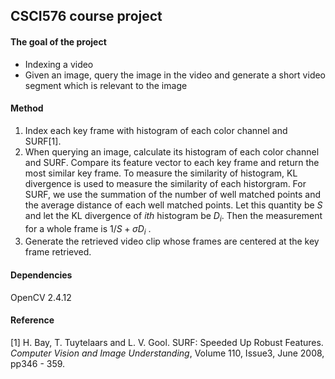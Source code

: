 ## CSCI576 course project

#### The goal of the project
* Indexing a video
* Given an image, query the image in the video and generate a short video segment which is relevant to the image

#### Method
1. Index each key frame with histogram of each color channel and SURF[1].
2. When querying an image, calculate its histogram of each color channel and SURF. Compare its feature vector to each key frame and return the most similar key frame. To measure the similarity of histogram, KL divergence is used to measure the similarity of each historgram. For SURF, we use the summation of the number of well matched points and the average distance of each well matched points. Let this quantity be $S$ and let the KL divergence of _ith_ histogram be $D_i$. Then the measurement for a whole frame is $1/S+\sigma{D_i}$
.
3. Generate the retrieved video clip whose frames are centered at the key frame retrieved.

#### Dependencies
OpenCV 2.4.12

#### Reference
[1] H. Bay, T. Tuytelaars and L. V. Gool. SURF: Speeded Up Robust Features. _Computer Vision and Image Understanding_, Volume 110, Issue3, June 2008, pp346 - 359.
